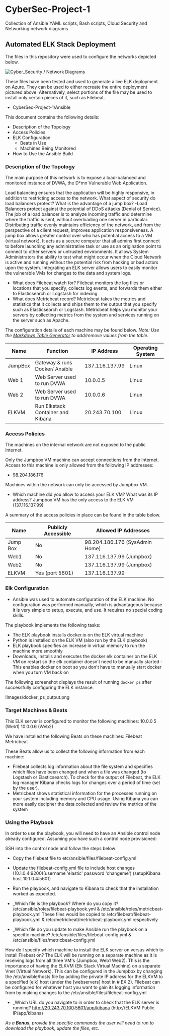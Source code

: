 # CyberSec-Project-1
Collection of Ansible YAML scripts, Bash scripts, Cloud Security and Networking network diagrams
## Automated ELK Stack Deployment

The files in this repository were used to configure the networks depicted below.

![Cyber_Security / Network Diagrams](CyberSec-Project-1/Diagrams)

These files have been tested and used to generate a live ELK deployment on Azure. They can be used to either recreate the entire deployment pictured above. Alternatively, select portions of the file may be used to install only certain pieces of it, such as Filebeat.

  - CyberSec-Project-1/Ansible

This document contains the following details:
- Description of the Topology
- Access Policies
- ELK Configuration
  - Beats in Use
  - Machines Being Monitored
- How to Use the Ansible Build


### Description of the Topology

The main purpose of this network is to expose a load-balanced and monitored instance of DVWA, the D*mn Vulnerable Web Application.

Load balancing ensures that the application will be highly responsive, in addition to restricting access to the network. What aspect of security do load balancers protect? What is the advantage of a jump box?
-Load Balancers protect against the potential of DDoS attacks (Denial of Service). The job of a load balancer is to analyze incoming traffic and determine where the traffic is sent, without overloading one server in particular. Distributing traffic evenly maintains efficiency of the network, and from the perspective of a client request, improves application responsiveness. A jump box allows greater control over who has potential access to a VM (virtual network). It acts as a secure computer that all admins first connect to before launching any administrative task or use as an origination point to connect to other servers or untrusted environments. It allows System Administrators the ability to test what might occur when the Cloud Network is active and running without the potential risk from hacking or bad actors upon the system. 
Integrating an ELK server allows users to easily monitor the vulnerable VMs for changes to the data and system logs.
-  What does Filebeat watch for?
Filebeat monitors the log files or locations that you specify, collects log events, and forwards them either to Elasticsearch or Logstash for indexing
- What does Metricbeat record?
Metricbeat takes the metrics and statistics that it collects and ships them to the output that you specify such as Elasticsearch or Logstash. Metricbeat helps you monitor your servers by collecting metrics from the system and services running on the server such as Apache.

The configuration details of each machine may be found below.
_Note: Use the [Markdown Table Generator](http://www.tablesgenerator.com/markdown_tables) to add/remove values from the table_.

| Name     | Function | IP Address | Operating System |
|----------|----------|------------|------------------|
| JumpBox | Gateway & runs Docker/ Ansible | 137.116.137.99| Linux  |
| Web 1    | Web Server used to run DVWA  |  10.0.0.5 | Linux  |
| Web 2    | Web Server used to run DVWA  |   10.0.0.6| Linux  |
| ELKVM    | Run Elkstack Container and Kibana|20.243.70.100| Linux | 

### Access Policies

The machines on the internal network are not exposed to the public Internet. 

Only the Jumpbox VM machine can accept connections from the Internet. Access to this machine is only allowed from the following IP addresses:
- 98.204.186.176

Machines within the network can only be accessed by Jumpbox VM.
- Which machine did you allow to access your ELK VM? What was its IP address?
 Jumpbox VM has the only access to the ELK VM (137.116.137.99)

A summary of the access policies in place can be found in the table below.

| Name     | Publicly Accessible | Allowed IP Addresses |
|----------|---------------------|----------------------|
| Jump Box | No              | 98.204.186.176 (SysAdmin Home)   |
| Web1     | No                  | 137.116.137.99 (Jumpbox)    |
| Web2     | No                  | 137.116.137.99 (Jumpbox)   |
| ELKVM    | Yes  (port 5601)               | 137.116.137.99 

### Elk Configuration

- Ansible was used to automate configuration of the ELK machine. No configuration was performed manually, which is advantageous because it is very simple to setup, execute, and use. It requires no special coding skills.

The playbook implements the following tasks:
- The ELK playbook installs docker.io on the ELK virtual machine
- Python is installed on the ELK VM (also run by the ELK playbook)
- ELK playbook specifies an increase in virtual memory to run the machine more smoothly
- Downloads, installs and executes the docker elk container on the ELK VM on restart so the elk container doesn't need to be manually started
-This enables docker on boot so you don't have to manually start docker when you turn VM back on

The following screenshot displays the result of running `docker ps` after successfully configuring the ELK instance.

!Images/docker_ps_output.png

### Target Machines & Beats
This ELK server is configured to monitor the following machines:
10.0.0.5 (Web1)
10.0.0.6 (Web2)

We have installed the following Beats on these machines:
Filebeat
Metricbeat

These Beats allow us to collect the following information from each machine:
- Filebeat collects log information about the file system and specifies which files have been changed and when a file was changed (to Logstash or Elasticsearch). To check for the output of Filebeat, the ELK log manager Kibana checks logs for changes over a period of time (set by the user). 
- Metricbeat shows statistical information for the processes running on your system including memory and CPU usage. Using Kibana you can more easily decipher the data collected and review the metrics of the system
### Using the Playbook
In order to use the playbook, you will need to have an Ansible control node already configured. Assuming you have such a control node provisioned: 

SSH into the control node and follow the steps below:
- Copy the filebeat file to etc/ansible/files/filebeat-config.yml
- Update the filebeat-config.yml file to include host changes (10.1.0.4:9200)(username 'elastic' password 'changeme') (setupKibana host 10.1.0.4:5601)
- Run the playbook, and navigate to Kibana to check that the installation worked as expected.

- _Which file is the playbook? Where do you copy it?
/etc/ansible/roles/filebeat-playbook.yml  & /etc/ansible/roles/metricbeat-playbook.yml
These files would be copied to /etc/filebeat/filebeat-playbook.yml & /etc/metricbeat/metricbeat-playbook.yml respectively

- _Which file do you update to make Ansible run the playbook on a specific machine?
/etc/ansible/files/filebeat-config.yml & /etc/ansible/files/metricbeat-config.yml

 How do I specify which machine to install the ELK server on versus which to install Filebeat on? 
The ELK will be running on a separate machine as it is receiving logs from all three VM's (Jumpbox, Web1 Web2). This is the importance of having the ELKVM (Elk Stack Virtual Machine) on a separate Vnet (Virtual Network). This can be configured in the Jumpbox by changing the /etc/ansible/hosts file by adding the private IP address for the ELKVM to a specified [elk] host (under the [webservers] host in # EX 2). Filebeat can be configured for whatever host you want to gain its logging information from by making changes to the /etc/ansible/files/filebeat-config.yml


  

- _Which URL do you navigate to in order to check that the ELK server is running?
http://20.243.70.100:5601/app/kibana (http://ELKVM Public IP/app/kibana)

_As a **Bonus**, provide the specific commands the user will need to run to download the playbook, update the files, etc._
